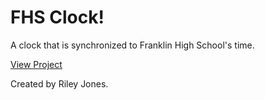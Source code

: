 # FHS Clock!
A clock that is synchronized to Franklin High School's time. 

<a href="https://fhsclock.github.io">View Project</a>

Created by Riley Jones.
